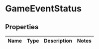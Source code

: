 

# GameEventStatus


## Properties

| Name | Type | Description | Notes |
|------------ | ------------- | ------------- | -------------|



